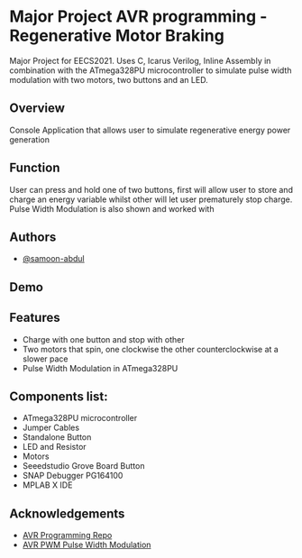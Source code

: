 
# Major Project AVR programming - Regenerative Motor Braking

Major Project for EECS2021. Uses C, Icarus Verilog, Inline Assembly in combination with the ATmega328PU microcontroller to simulate pulse width modulation with two motors, two buttons and an LED.

## Overview

Console Application that allows user to simulate regenerative energy power generation

## Function
User can press and hold one of two buttons, first will allow user to store and charge an energy variable whilst other will let user prematurely stop charge. 
Pulse Width Modulation is also shown and worked with

## Authors

- [@samoon-abdul](https://github.com/samoon-abdul)

## Demo



## Features

- Charge with one button and stop with other
- Two motors that spin, one clockwise the other counterclockwise at a slower pace
- Pulse Width Modulation in ATmega328PU


## Components list:
- ATmega328PU microcontroller
- Jumper Cables
- Standalone Button
- LED and Resistor
- Motors
- Seeedstudio Grove Board Button
- SNAP Debugger PG164100
- MPLAB X IDE



## Acknowledgements

 - [AVR Programming Repo](https://github.com/hexagon5un/AVR-Programming)
 - [AVR PWM Pulse Width Modulation](https://www.electroschematics.com/avr-pwm/)
